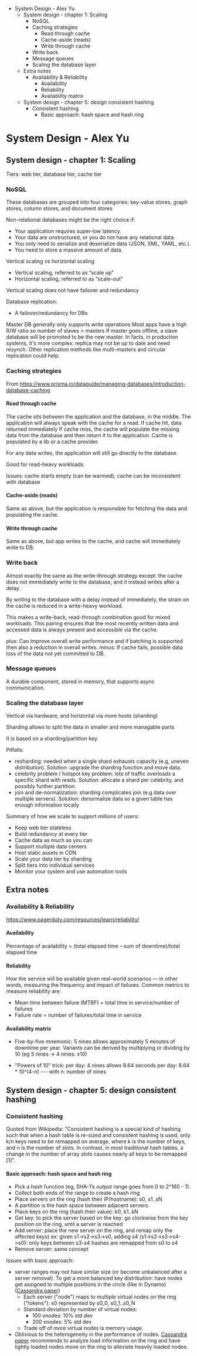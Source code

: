 <!-- TOC -->

- System Design - Alex Yu
  - System design - chapter 1: Scaling
    - NoSQL
    - Caching strategies
      - Read through cache
      - Cache-aside (reads)
      - Write through cache
    - Write back
    - Message queues
    - Scaling the database layer
  - Extra notes
    - Availability & Reliability
      - Availability
      - Reliability
      - Availability matrix
  - System design - chapter 5: design consistent hashing
    - Consistent hashing
      - Basic approach: hash space and hash ring

<!-- /TOC -->

# System Design - Alex Yu
## System design - chapter 1: Scaling

Tiers: web tier, database tier, cache tier

### NoSQL

These databases are grouped into four categories: key-value stores, graph stores, column stores, and document stores

Non-relational databases might be the right choice if:
* Your application requires super-low latency.
* Your data are unstructured, or you do not have any relational data.
* You only need to serialize and deserialize data (JSON, XML, YAML, etc.).
* You need to store a massive amount of data.

Vertical scaling vs horizontal scaling
* Vertical scaling, referred to as “scale up”
* Horizontal scaling, referred to as “scale-out”

Vertical scaling does not have failover and redundancy

Database replication:
* A failover/redundancy for DBs

Master DB generally only supports write operations
Most apps have a high R/W ratio so number of slaves > masters
If master goes offline, a slave database will be promoted to be the new master. In facts, in production systems, it's more complex: replica may not be up to date and need resynch. Other replication methods like multi-masters and circular replication could help.

### Caching strategies
From https://www.prisma.io/dataguide/managing-databases/introduction-database-caching

#### Read through cache
The cache sits between the application and the database, in the middle. 
The application will always speak with the cache for a read. If cache hit, data returned immediately
If cache miss, the cache will populate the missing data from the database and then return it to the application. Cache is populated by a lib or a cache provider.

For any data writes, the application will still go directly to the database.

Good for read-heavy workloads.

Issues: cache starts empty (can be warmed); cache can be inconsistent with database

#### Cache-aside (reads)
Same as above, but the application is responsible for fetching the data and populating the cache.

#### Write through cache
Same as above, but app writes to the cache, and cache will immediately write to DB.

### Write back
Almost exactly the same as the write-through strategy except: the cache does not immediately write to the database, and it instead writes after a delay.

By writing to the database with a delay instead of immediately, the strain on the cache is reduced in a write-heavy workload. 

This makes a write-back, read-through combination good for mixed workloads. This pairing ensures that the most recently written data and accessed data is always present and accessible via the cache.

plus: Can improve overall write performance and if batching is supported then also a reduction in overall writes. 
minus: If cache fails, possible data loss of the data not yet committed to DB.

### Message queues
A durable component, stored in memory, that supports async communication.

### Scaling the database layer
Vertical via hardware, and horizontal via more hosts (sharding)

Sharding allows to split the data in smaller and more managable parts

It is based on a sharding/partition key.

Pitfalls:
- resharding: needed when a single shard exhausts capacity (e.g, uneven distribution). Solution: upgrade the sharding function and move data.
- celebrity problem / hotspot key problem: lots of traffic overloads a specific shard with reads. Solution: allocate a shard per celebrity, and possibly further partition.
- join and de-normalization: sharding complicates join (e.g data over multiple servers). Solution: denormalize data so a given table has enough information locally

Summary of how we scale to support millions of users:
- Keep web tier stateless
- Build redundancy at every tier
- Cache data as much as you can
- Support multiple data centers
- Host static assets in CDN
- Scale your data tier by sharding
- Split tiers into individual services
- Monitor your system and use automation tools


## Extra notes
### Availability & Reliability
https://www.pagerduty.com/resources/learn/reliability/

#### Availability
Percentage of availability = (total elapsed time – sum of downtime)/total elapsed time

#### Reliability
How the service will be available given real-world scenarios — in other words, measuring the frequency and impact of failures. 
Common metrics to measure reliability are:
- Mean time between failure (MTBF) = total time in service/number of failures
- Failure rate = number of failures/total time in service

#### Availability matrix

- Five-by-five mnemonic: 5 nines allows approximately 5 minutes of downtime per year. 
Variants can be derived by multiplying or dividing by 10 (eg 5 nines -> 4 nines: x10)

- "Powers of 10" trick: per day: 4 nines allows 8.64 seconds per day: 8.64 * 10^(4-n) --- with n: number of nines

## System design - chapter 5: design consistent hashing

### Consistent hashing
Quoted from Wikipedia: "Consistent hashing is a special kind of hashing such that when a
hash table is re-sized and consistent hashing is used, only k/n keys need to be remapped on
average, where k is the number of keys, and n is the number of slots. In contrast, in most
traditional hash tables, a change in the number of array slots causes nearly all keys to be
remapped [1]”.

#### Basic approach: hash space and hash ring
- Pick a hash function (eg, SHA-1’s output range goes from 0 to 2^160 - 1).
- Collect both ends of the range to create a hash ring
- Place servers on the ring (hash their IP/hostname): s0, s1..sN
- A partition is the hash space between adjacent servers.
- Place keys on the ring (hash their value): k0, k1..kN
- Get key: to pick the server based on the key: go clockwise from the key position on the ring, until a server is reached
- Add server: place the new server on the ring, and remap only the affected keys)
ex: given s1->s2->s3->s0, adding s4 (s1->s2->s3->s4->s0): only keys between s3-s4 hashes are remapped from s0 to s4
- Remove server: same concept

Issues with basic approach:
- server ranges may not have similar size (or become unbalanced after a server removal). To get a more balanced key distribution: have nodes get assigned to multiple positions in the circle (like in Dynamo) ([Cassandra paper](https://www.cs.cornell.edu/Projects/ladis2009/papers/lakshman-ladis2009.pdf))
  - Each server ("node") maps to multiple virtual nodes on the ring ("tokens"): s0 represented by s0_0, s0_1..s0_N
  - Standard deviation by number of virtual nodes:
    - 100 vnodes: 10% std dev
    - 200 vnodes: 5% std dev
  - Trade off of more virtual nodes is memory usage.
- Oblivious to the heterogeneity in the performance of nodes. [Cassandra paper](https://www.cs.cornell.edu/Projects/ladis2009/papers/lakshman-ladis2009.pdf) recommends to analyze load information on the ring and have lightly loaded nodes move on the ring to alleviate heavily loaded nodes.